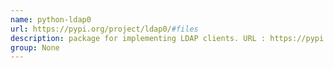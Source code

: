 ```yaml
---
name: python-ldap0
url: https://pypi.org/project/ldap0/#files
description: package for implementing LDAP clients. URL : https://pypi.org/project/ldap0/#files Groups : None
group: None
---
```

